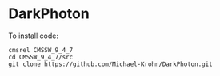 # DarkPhoton

To install code:

```
cmsrel CMSSW_9_4_7
cd CMSSW_9_4_7/src
git clone https://github.com/Michael-Krohn/DarkPhoton.git
```
